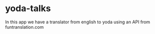# yoda-talks
 In this app we have a translator from english to yoda using an API from funtranslation.com
